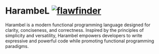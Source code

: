# HarambeL  [![flawfinder](https://github.com/mathieutrudeau/HarambeL/actions/workflows/flawfinder.yml/badge.svg)](https://github.com/mathieutrudeau/HarambeL/actions/workflows/flawfinder.yml)
Harambel is a modern functional programming language designed for clarity, conciseness, and correctness. Inspired by the principles of simplicity and versatility, Harambel empowers developers to write expressive and powerful code while promoting functional programming paradigms.
 
